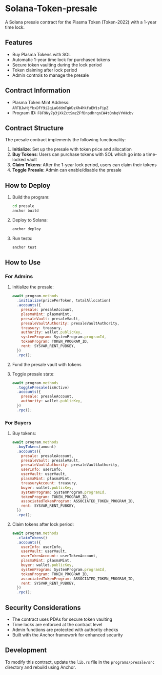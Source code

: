# Solana-Token-presale

A Solana presale contract for the Plasma Token (Token-2022) with a 1-year time lock.

## Features

- Buy Plasma Tokens with SOL
- Automatic 1-year time lock for purchased tokens
- Secure token vaulting during the lock period
- Token claiming after lock period
- Admin controls to manage the presale

## Contract Information

- Plasma Token Mint Address: `ARTBJwHjYbxDFY9i2qLaGddmTgWDzXh4hkfuEWisFipZ`
- Program ID: `F8F9Ny7p3jXkZctSmzZFfDnpdhrqnCW4tQnbqVYWHcbv`

## Contract Structure

The presale contract implements the following functionality:

1. **Initialize**: Set up the presale with token price and allocation
2. **Buy Tokens**: Users can purchase tokens with SOL which go into a time-locked vault
3. **Claim Tokens**: After the 1-year lock period, users can claim their tokens
4. **Toggle Presale**: Admin can enable/disable the presale

## How to Deploy

1. Build the program:
   ```bash
   cd presale
   anchor build
   ```

2. Deploy to Solana:
   ```bash
   anchor deploy
   ```

3. Run tests:
   ```bash
   anchor test
   ```

## How to Use

### For Admins

1. Initialize the presale:
   ```javascript
   await program.methods
     .initialize(pricePerToken, totalAllocation)
     .accounts({
       presale: presaleAccount,
       plasmaMint: plasmaMint,
       presaleVault: presaleVault,
       presaleVaultAuthority: presaleVaultAuthority,
       treasury: treasury,
       authority: wallet.publicKey,
       systemProgram: SystemProgram.programId,
       tokenProgram: TOKEN_PROGRAM_ID,
       rent: SYSVAR_RENT_PUBKEY,
     })
     .rpc();
   ```

2. Fund the presale vault with tokens

3. Toggle presale state:
   ```javascript
   await program.methods
     .togglePresale(isActive)
     .accounts({
       presale: presaleAccount,
       authority: wallet.publicKey,
     })
     .rpc();
   ```

### For Buyers

1. Buy tokens:
   ```javascript
   await program.methods
     .buyTokens(amount)
     .accounts({
       presale: presaleAccount,
       presaleVault: presaleVault,
       presaleVaultAuthority: presaleVaultAuthority,
       userInfo: userInfo,
       userVault: userVault,
       plasmaMint: plasmaMint,
       treasuryAccount: treasury,
       buyer: wallet.publicKey,
       systemProgram: SystemProgram.programId,
       tokenProgram: TOKEN_PROGRAM_ID,
       associatedTokenProgram: ASSOCIATED_TOKEN_PROGRAM_ID,
       rent: SYSVAR_RENT_PUBKEY,
     })
     .rpc();
   ```

2. Claim tokens after lock period:
   ```javascript
   await program.methods
     .claimTokens()
     .accounts({
       userInfo: userInfo,
       userVault: userVault,
       userTokenAccount: userTokenAccount,
       plasmaMint: plasmaMint,
       buyer: wallet.publicKey,
       systemProgram: SystemProgram.programId,
       tokenProgram: TOKEN_PROGRAM_ID,
       associatedTokenProgram: ASSOCIATED_TOKEN_PROGRAM_ID,
       rent: SYSVAR_RENT_PUBKEY,
     })
     .rpc();
   ```

## Security Considerations

- The contract uses PDAs for secure token vaulting
- Time locks are enforced at the contract level
- Admin functions are protected with authority checks
- Built with the Anchor framework for enhanced security

## Development

To modify this contract, update the `lib.rs` file in the `programs/presale/src` directory and rebuild using Anchor.